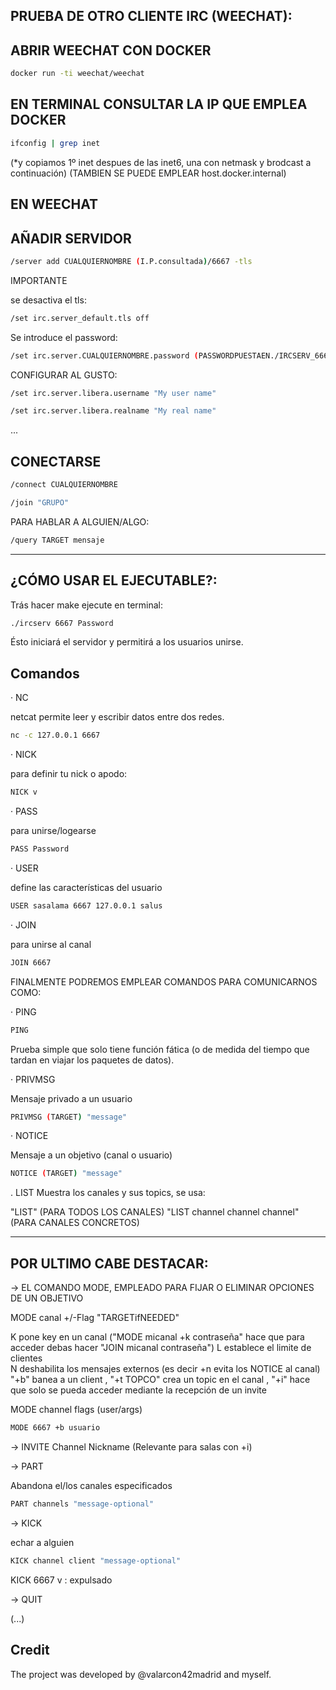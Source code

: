 ## PRUEBA DE OTRO CLIENTE IRC (WEECHAT):

 ## ABRIR WEECHAT CON DOCKER
 ```bash
docker run -ti weechat/weechat
```
 

 ## EN TERMINAL CONSULTAR LA IP QUE EMPLEA DOCKER

  ```bash
ifconfig | grep inet
```
 
 
 (*y copiamos 1º inet despues de las inet6, una con netmask y brodcast a continuación)
 (TAMBIEN SE PUEDE EMPLEAR host.docker.internal)
 
 ## EN WEECHAT
 
 ## AÑADIR SERVIDOR

   ```bash
/server add CUALQUIERNOMBRE (I.P.consultada)/6667 -tls
```


IMPORTANTE

se desactiva el tls:
   ```bash
/set irc.server_default.tls off
```


Se introduce el password:
   ```bash
/set irc.server.CUALQUIERNOMBRE.password (PASSWORDPUESTAEN./IRCSERV_6667_AQUI)
```


CONFIGURAR AL GUSTO:

  ```bash
/set irc.server.libera.username "My user name"
```


  ```bash
/set irc.server.libera.realname "My real name"
```

...

## CONECTARSE
 ```bash
/connect CUALQUIERNOMBRE
```


 ```bash
/join "GRUPO"
```


PARA HABLAR A ALGUIEN/ALGO:
 ```bash
/query TARGET mensaje
```



-----------------------------------------------


## ¿CÓMO USAR EL EJECUTABLE?:

Trás hacer make ejecute en terminal:

 ```bash
./ircserv 6667 Password
```


Ésto iniciará el servidor y permitirá a los usuarios unirse.


## Comandos


·  NC

netcat permite leer y escribir datos entre dos redes.

 ```bash
nc -c 127.0.0.1 6667
```




·  NICK

para definir tu nick o apodo:

 ```bash
NICK v
```



·  PASS

para unirse/logearse

 ```bash
PASS Password
```



·  USER

define las características del usuario

 ```bash
USER sasalama 6667 127.0.0.1 salus
```



· JOIN

para unirse al canal

 ```bash
JOIN 6667
```



FINALMENTE PODREMOS EMPLEAR COMANDOS PARA COMUNICARNOS COMO:

· PING
 ```bash
PING
```

Prueba simple que solo tiene función fática (o de medida del tiempo que tardan en viajar los paquetes de datos).


· PRIVMSG

Mensaje privado a un usuario
 ```bash
PRIVMSG (TARGET) "message"
```

· NOTICE

Mensaje a un objetivo (canal o usuario)
 ```bash
NOTICE (TARGET) "message"
```

 . LIST
Muestra los canales y sus topics, se usa:

"LIST"     (PARA TODOS LOS CANALES)
"LIST channel channel channel" (PARA CANALES CONCRETOS)

_______________________________________________
## POR ULTIMO CABE DESTACAR:

-> EL COMANDO MODE, EMPLEADO PARA FIJAR O ELIMINAR OPCIONES DE UN OBJETIVO 

MODE canal +/-Flag "TARGETifNEEDED"

 K pone key en un canal ("MODE micanal +k contraseña" hace que para acceder debas hacer "JOIN micanal contraseña") 
     L  establece el limite de clientes   
    N  deshabilita los mensajes externos (es decir +n evita los NOTICE al canal)               
    "+b" banea a un client 
    , "+t TOPCO" crea un topic en el canal
    , "+i" hace que solo se pueda acceder mediante la recepción de un invite
    
MODE channel flags (user/args)

 ```bash
MODE 6667 +b usuario
```


-> INVITE Channel Nickname
(Relevante para salas con +i)

-> PART

Abandona el/los canales especificados

 ```bash
PART channels "message-optional"
```


-> KICK

echar a alguien

 ```bash
KICK channel client "message-optional"
```

KICK 6667 v : expulsado

-> QUIT

 (...)

 ## Credit
The project was developed by @valarcon42madrid and myself.
